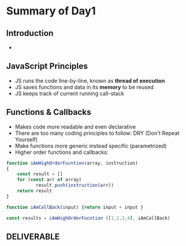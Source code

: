 
# Summary of Day1

## Introduction
-
## JavaScript Principles
- JS runs the code line-by-line, known as **thread of execution**
- JS saves functions and data in its **memory** to be reused
- JS keeps track of current running call-stack
## Functions & Callbacks
- Makes code more readable and even declarative
- There are too many coding principles to follow: DRY (Don't Repeat Yourself)
- Make functions more generic instead specific (parametrized)
- Higher order functions and callbacks:
```js
function iAmHighOrderFucntion(array, instruction)
{
    const result = []
    for (const arr of array)
           result.push(instruction(arr))
    return result
}

function iAmCallBack(input) {return input + input }

const results = iAmHighOrderFucntion ([1,2,3,4], iAmCallBack)
```

## DELIVERABLE